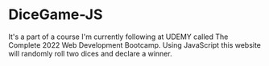 # DiceGame-JS
It's a part of a course I'm currently following at UDEMY called The Complete 2022 Web Development Bootcamp.
Using JavaScript this website will randomly roll two dices and declare a winner.
